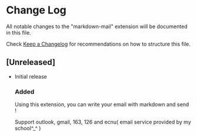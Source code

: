 # Change Log
All notable changes to the "markdown-mail" extension will be documented in this file.

Check [Keep a Changelog](http://keepachangelog.com/) for recommendations on how to structure this file.

## [Unreleased]
- Initial release

  ### Added

  Using this extension, you can write your email with markdown and send !

  Support outlook, gmail, 163, 126 and ecnu( email service provided by my school^_^ )